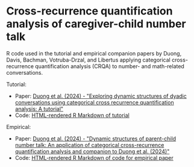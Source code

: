 # Cross-recurrence quantification analysis of caregiver-child number talk

R code used in the tutorial and empirical companion papers by Duong, Davis, Bachman, Votruba-Drzal, and Libertus applying categorical cross-recurrence quantification analysis (CRQA) to number- and math-related conversations. 

Tutorial:
* Paper: [Duong et al. (2024) - "Exploring dynamic structures of dyadic conversations using categorical cross recurrence quantification analysis: A tutorial"](https://www.tqmp.org/RegularArticles/vol20-2/p121/p121.pdf)
* Code: [HTML-rendered R Markdown of tutorial](https://s-duong.github.io/crqa-number-talk/CRQA_Tutorial.html)

  
Empirical: 
* Paper: [Duong et al. (2024) - "Dynamic structures of parent-child number talk: An application of categorical cross-recurrence quantification analysis and companion to Duong et al. (2024)"](https://www.tqmp.org/RegularArticles/vol20-2/p137/p137.pdf)
* Code: [HTML-rendered R Markdown of code for empirical paper](https://s-duong.github.io/crqa-number-talk/CRQA_Empirical.html)
